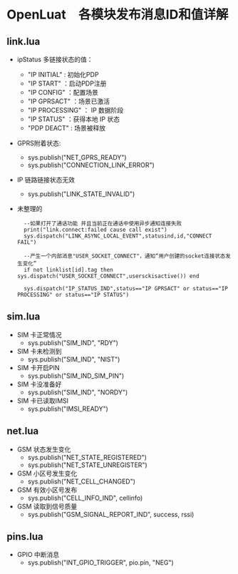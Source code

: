# OpenLuat　各模块发布消息ID和值详解

## link.lua
- ipStatus 多链接状态的值：
    - "IP INITIAL"  : 初始化PDP
    - "IP START"    ：启动PDP注册
    - "IP CONFIG"   ：配置场景
    - "IP GPRSACT"  ：场景已激活
    - "IP PROCESSING"   ： IP 数据阶段
    - "IP STATUS"   ：获得本地 IP 状态
    - "PDP DEACT"   : 场景被释放
- GPRS附着状态:
    - sys.publish("NET_GPRS_READY")
    - sys.publish("CONNECTION_LINK_ERROR") 

- IP 链路链接状态无效
    - sys.publish("LINK_STATE_INVALID")
- 未整理的

		--如果打开了通话功能 并且当前正在通话中使用异步通知连接失败
		print("link.connect:failed cause call exist")
		sys.dispatch("LINK_ASYNC_LOCAL_EVENT",statusind,id,"CONNECT FAIL")

	    --产生一个内部消息"USER_SOCKET_CONNECT"，通知“用户创建的socket连接状态发生变化”
	    if not linklist[id].tag then sys.dispatch("USER_SOCKET_CONNECT",usersckisactive()) end

        sys.dispatch("IP_STATUS_IND",status=="IP GPRSACT" or status=="IP PROCESSING" or status=="IP STATUS")
## sim.lua 
- SIM 卡正常情况
    - sys.publish("SIM_IND", "RDY")
- SIM 卡未检测到
    - sys.publish("SIM_IND", "NIST")
- SIM 卡开启PIN
    - sys.publish("SIM_IND_SIM_PIN")
- SIM 卡没准备好
    - sys.publish("SIM_IND", "NORDY")
- SIM 卡已读取IMSI
    - sys.publish("IMSI_READY")

## net.lua
- GSM 状态发生变化
    - sys.publish("NET_STATE_REGISTERED")
    - sys.publish("NET_STATE_UNREGISTER")
- GSM 小区号发生变化
    - sys.publish("NET_CELL_CHANGED")
- GSM 有效小区号发布
    - sys.publish("CELL_INFO_IND", cellinfo)
- GSM 读取到信号质量
    - sys.publish("GSM_SIGNAL_REPORT_IND", success, rssi)

## pins.lua
- GPIO 中断消息
    - sys.publish("INT_GPIO_TRIGGER", pio.pin, "NEG")
